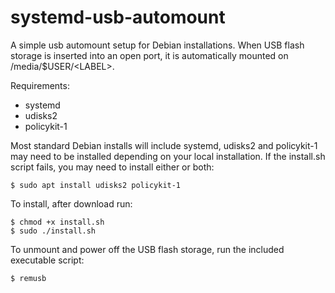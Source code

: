 # systemd-usb-automount
A simple usb automount setup for Debian installations. When USB flash storage is inserted into an open port, it is automatically mounted on /media/$USER/\<LABEL\>.

Requirements:
- systemd
- udisks2
- policykit-1

Most standard Debian installs will include systemd, udisks2 and policykit-1 may need to be installed depending on your local installation. If the install.sh script fails, you may need to install either or both:

```
$ sudo apt install udisks2 policykit-1
```

To install, after download run:

```
$ chmod +x install.sh
$ sudo ./install.sh
```
To unmount and power off the USB flash storage, run the included executable script:

```
$ remusb
```
